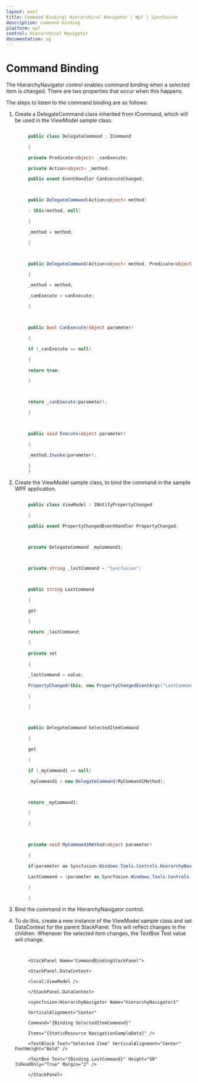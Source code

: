 ```yaml
---
layout: post
title: Command Binding| Hierarchical Navigator | Wpf | Syncfusion
description: command binding
platform: wpf
control: Hierarchical Navigator
documentation: ug
---
```


# Command Binding

The HierarchyNavigator control enables command binding when a selected item is changed. There are two properties that occur when this happens.

The steps to listen to the command binding are as follows:

1. Create a DelegateCommand class inherited from ICommand, which will be used in the ViewModel sample class.



   ~~~csharp

		public class DelegateCommand : ICommand

		{

		private Predicate<object> _canExecute;

		private Action<object> _method;

		public event EventHandler CanExecuteChanged;



		public DelegateCommand(Action<object> method)

		: this(method, null)

		{

		_method = method;

		}



		public DelegateCommand(Action<object> method, Predicate<object> canExecute)

		{

		_method = method;

		_canExecute = canExecute;

		}



		public bool CanExecute(object parameter)

		{

		if (_canExecute == null)

		{

		return true;

		}



		return _canExecute(parameter);

		}



		public void Execute(object parameter)

		{

		_method.Invoke(parameter);

		}
		}

   ~~~

2. Create the ViewModel sample class, to bind the command in the sample WPF application.



   ~~~csharp

		public class ViewModel : INotifyPropertyChanged

		{

		public event PropertyChangedEventHandler PropertyChanged;



		private DelegateCommand _myCommand1;



		private string _lastCommand = "Syncfusion";



		public string LastCommand

		{

		get

		{

		return _lastCommand;

		}

		private set

		{

		_lastCommand = value;

		PropertyChanged(this, new PropertyChangedEventArgs("LastCommand"));

		}

		}



		public DelegateCommand SelectedItemCommand

		{

		get

		{

		if (_myCommand1 == null)

		_myCommand1 = new DelegateCommand(MyCommand1Method);



		return _myCommand1;

		}

		}



		private void MyCommand1Method(object parameter)

		{

		if(parameter as Syncfusion.Windows.Tools.Controls.HierarchyNavigatorItem != null)

		LastCommand = (parameter as Syncfusion.Windows.Tools.Controls.HierarchyNavigatorItem).Content.ToString();

		}

		}

   ~~~

1. Bind the command in the HierarchyNavigator control.
2. To do this, create a new instance of the ViewModel sample class and set DataContext for the parent StackPanel. This will reflect changes in the children. Whenever the selected item changes, the TextBox Text value will change.




   ~~~xaml


		<StackPanel Name="CommandBindingStackPanel">

		<StackPanel.DataContext>

		<local:ViewModel />

		</StackPanel.DataContext>

		<syncfusion:HierarchyNavigator Name="hierarchyNavigator1" 

		VerticalAlignment="Center" 

		Command="{Binding SelectedItemCommand}"

		Items="{StaticResource NavigationSampleData}" />

		<TextBlock Text="Selected Item" VerticalAlignment="Center" FontWeight="Bold" />

		<TextBox Text="{Binding LastCommand}" Height="50" IsReadOnly="True" Margin="2" />

		</StackPanel>

   ~~~


